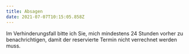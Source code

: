 ```yaml
---
title: Absagen
date: 2021-07-07T10:15:05.858Z
---
```


Im Verhinderungsfall bitte ich Sie, mich mindestens 24 Stunden vorher zu benachrichtigen, damit der reservierte Termin nicht verrechnet werden muss.
